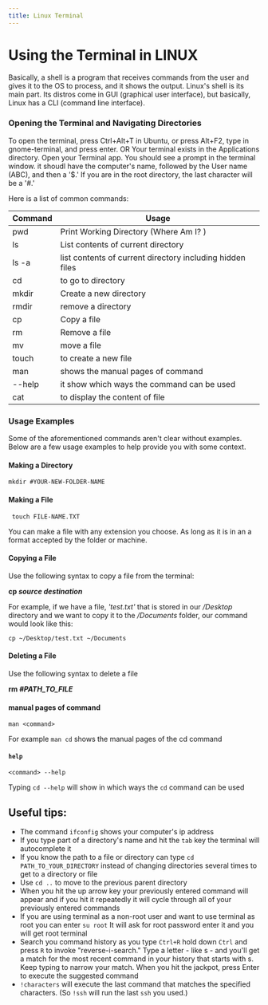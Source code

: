 ```yaml
---
title: Linux Terminal
---
```



# Using the Terminal in LINUX

Basically, a shell is a program that receives commands from the user and gives it to the OS to process, and it shows the output. Linux's shell is its main part. Its distros come in GUI (graphical user interface), but basically, Linux has a CLI (command line interface).

### Opening the Terminal and Navigating Directories
To open the terminal, press Ctrl+Alt+T in Ubuntu, or press Alt+F2, type in gnome-terminal, and press enter. OR Your terminal exists in the Applications directory. Open your Terminal app. You should see a prompt in the terminal window. it shoudl have the computer's name, followed by the User name (ABC), and then a '$.' If you are in the root directory, the last character will be a '#.'


Here is a list of common commands:

Command | Usage
------------ | -------------
pwd | Print Working Directory (Where Am I? )
ls | List contents of current directory
ls -a | list contents of current directory including hidden files
cd | to go to directory
mkdir | Create a new directory
rmdir | remove a directory
cp| Copy a file 
rm | Remove a file 
mv | move a file
touch | to create a new file
man | shows the manual pages of command
--help | it show which ways the command can be used
cat | to display the content of file

### Usage Examples

Some of the aforementioned commands aren't clear without examples. Below are a few usage examples to help provide you with some context. 

#### Making a Directory

```mkdir #YOUR-NEW-FOLDER-NAME```

#### Making a File 

``` touch FILE-NAME.TXT```

You can make a file with any extension you choose. As long as it is in an a format accepted by the folder or machine.

#### Copying a File 

Use the following syntax to copy a file from the terminal:

**cp _source_ _destination_**

For example, if we have a file, _'test.txt'_ that is stored in our _/Desktop_ directory and we want to copy it to the _/Documents_ folder, our command would look like this: 

    cp ~/Desktop/test.txt ~/Documents

#### Deleting a File 

Use the following syntax to delete a file 

**rm _#PATH_TO_FILE_**

#### manual pages of command

```man <command>``` 

For example ```man cd``` shows the manual pages of the cd command

#### ```help```

```<command> --help```

Typing ```cd --help``` will show in which ways the ```cd``` command can be used 



## Useful tips:
-	The command `ifconfig` shows your computer's ip address 
-	If you type part of a directory's name and hit the `tab` key the terminal will autocomplete it
- If you know the path to a file or directory can type `cd PATH_TO_YOUR_DIRECTORY` instead of changing directories several times to get to a directory or file 
- Use `cd ..` to move to the previous parent directory
- When you hit the up arrow key your previously entered command will appear and if you hit it repeatedly it will cycle through all of your previously entered commands 
- If you are using terminal as a non-root user and want to use terminal as root you can enter `su root` It will ask for root password enter it and you will get root terminal
- Search you command history as you type `Ctrl+R` hold down `Ctrl` and press `R` to invoke "reverse-i-search." Type a letter - like s - and you'll get a match for the most recent command in your history that starts with s. Keep typing to narrow your match. When you hit the jackpot, press Enter to execute the suggested command
- `!characters` will execute the last command that matches the specified characters. (So `!ssh` will run the last `ssh` you used.)
